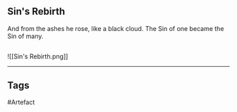 ## Sin's Rebirth
And from the ashes he rose, like a black cloud.
The Sin of one became the Sin of many.
## 
![[Sin's Rebirth.png]]

---
## Tags
#Artefact
